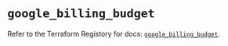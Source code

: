 # `google_billing_budget`

Refer to the Terraform Registory for docs: [`google_billing_budget`](https://registry.terraform.io/providers/hashicorp/google-beta/5.3.0/docs/resources/google_billing_budget).
